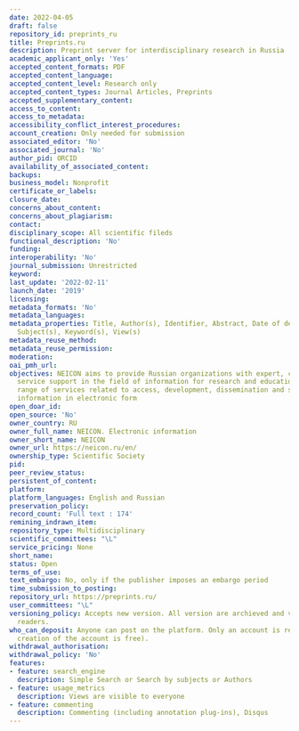 ```yaml
---
date: 2022-04-05
draft: false
repository_id: preprints_ru
title: Preprints.ru
description: Preprint server for interdisciplinary research in Russia
academic_applicant_only: 'Yes'
accepted_content_formats: PDF
accepted_content_language:
accepted_content_level: Research only
accepted_content_types: Journal Articles, Preprints
accepted_supplementary_content:
access_to_content:
access_to_metadata:
accessibility_conflict_interest_procedures:
account_creation: Only needed for submission
associated_editor: 'No'
associated_journal: 'No'
author_pid: ORCID
availability_of_associated_content:
backups:
business_model: Nonprofit
certificate_or_labels:
closure_date:
concerns_about_content:
concerns_about_plagiarism:
contact:
disciplinary_scope: All scientific fileds
functional_description: 'No'
funding:
interoperability: 'No'
journal_submission: Unrestricted
keyword:
last_update: '2022-02-11'
launch_date: '2019'
licensing:
metadata_formats: 'No'
metadata_languages:
metadata_properties: Title, Author(s), Identifier, Abstract, Date of deposited, Version,
  Subject(s), Keyword(s), View(s)
metadata_reuse_method:
metadata_reuse_permission:
moderation:
oai_pmh_url:
objectives: NEICON aims to provide Russian organizations with expert, consulting and
  service support in the field of information for research and education and a full
  range of services related to access, development, dissemination and storage of scholarly
  information in electronic form
open_doar_id:
open_source: 'No'
owner_country: RU
owner_full_name: NEICON. Electronic information
owner_short_name: NEICON
owner_url: https://neicon.ru/en/
ownership_type: Scientific Society
pid:
peer_review_status:
persistent_of_content:
platform:
platform_languages: English and Russian
preservation_policy:
record_count: 'Full text : 174'
remining_indrawn_item:
repository_type: Multidisciplinary
scientific_committees: "\L"
service_pricing: None
short_name:
status: Open
terms_of_use:
text_embargo: No, only if the publisher imposes an embargo period
time_submission_to_posting:
repository_url: https://preprints.ru/
user_committees: "\L"
versioning_policy: Accepts new version. All version are archieved and visible for
  readers.
who_can_deposit: Anyone can post on the platform. Only an account is required ( The
  creation of the account is free).
withdrawal_authorisation:
withdrawal_policy: 'No'
features:
- feature: search_engine
  description: Simple Search or Search by subjects or Authors
- feature: usage_metrics
  description: Views are visible to everyone
- feature: commenting
  description: Commenting (including annotation plug-ins), Disqus
---
```



